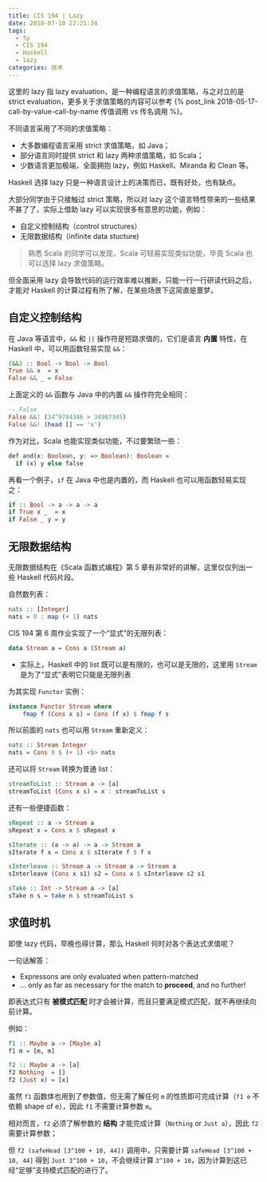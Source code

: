 ```yaml
---
title: CIS 194 | Lazy
date: 2018-07-10 22:21:34
tags:
  - fp
  - CIS 194
  - Haskell
  - lazy
categories: 技术
---
```


这里的 lazy 指 lazy evaluation，是一种编程语言的求值策略，与之对立的是 strict evaluation，更多关于求值策略的内容可以参考 {% post_link 2018-05-17-call-by-value-call-by-name 传值调用 vs 传名调用 %}。

不同语言采用了不同的求值策略：

* 大多数编程语言采用 strict 求值策略，如 Java；
* 部分语言同时提供 strict 和 lazy 两种求值策略，如 Scala；
* 少数语言更加极端，全面拥抱 lazy，例如 Haskell、Miranda 和 Clean 等。

Haskell 选择 lazy 只是一种语言设计上的决策而已，既有好处，也有缺点。

<!-- more -->

大部分同学由于只接触过 strict 策略，所以对 lazy 这个语言特性带来的一些结果不甚了了，实际上借助 lazy 可以实现很多有意思的功能，例如：

* 自定义控制结构（control structures）
* 无限数据结构（infinite data stucture)

>熟悉 Scala 的同学可以发现，Scala 可轻易实现类似功能，毕竟 Scala 也可以选择 lazy 求值策略。

但全面采用 lazy 会导致代码的运行效率难以推断，只能一行一行研读代码之后，才能对 Haskell 的计算过程有所了解，在某些场景下这简直是噩梦。

## 自定义控制结构

在 Java 等语言中，`&&` 和 `||` 操作符是短路求值的，它们是语言 **内置** 特性，在 Haskell 中，可以用函数轻易实现 `&&`：

```Haskell
(&&) :: Bool -> Bool -> Bool
True && x  = x
False && _ = False
```

上面定义的 `&&` 函数与 Java 中的内置 `&&` 操作符完全相同：

```Haskell
-- False
False &&! (34^9784346 > 34987345)
False &&! (head [] == 'x')
```

作为对比，Scala 也能实现类似功能，不过要繁琐一些：

```Haskell
def and(x: Boolean, y: => Boolean): Boolean =
  if (x) y else false
```

再看一个例子，`if` 在 Java 中也是内置的，而 Haskell 也可以用函数轻易实现之：

```Haskell
if :: Bool -> a -> a -> a
if True x _  = x
if False _ y = y
```

## 无限数据结构

无限数据结构在《Scala 函数式编程》第 5 章有非常好的讲解，这里仅仅列出一些 Haskell 代码片段。

自然数列表：

```Haskell
nats :: [Integer]
nats = 0 : map (+ 1) nats
```

CIS 194 第 6 周作业实现了一个“显式”的无限列表：

```Haskell
data Stream a = Cons a (Stream a)
```

* 实际上，Haskell 中的 list 既可以是有限的，也可以是无限的，这里用 `Stream` 是为了“显式”表明它只能是无限列表

为其实现 `Functor` 实例：

```Haskell
instance Functor Stream where
    fmap f (Cons x s) = Cons (f x) $ fmap f s
```

所以前面的 `nats` 也可以用 `Stream` 重新定义：

```Haskell
nats :: Stream Integer
nats = Cons 0 $ (+ 1) <$> nats
```

还可以将 `Stream` 转换为普通 list：

```Haskell
streamToList :: Stream a -> [a]
streamToList (Cons x s) = x : streamToList s
```

还有一些便捷函数：

```Haskell
sRepeat :: a -> Stream a
sRepeat x = Cons x $ sRepeat x

sIterate :: (a -> a) -> a -> Stream a
sIterate f x = Cons x $ sIterate f $ f x

sInterleave :: Stream a -> Stream a -> Stream a
sInterleave (Cons x s1) s2 = Cons x $ sInterleave s2 s1

sTake :: Int -> Stream a -> [a]
sTake n s = take n $ streamToList s
```

## 求值时机

即使 lazy 代码，早晚也得计算，那么 Haskell 何时对各个表达式求值呢？

一句话解答：

* Expressons are only evaluated when pattern-matched
* ... only as far as necessary for the match to **proceed**, and no further!

即表达式只有 **被模式匹配** 时才会被计算，而且只要满足模式匹配，就不再继续向前计算。

例如：

```Haskell
f1 :: Maybe a -> [Maybe a]
f1 m = [m, m]

f2 :: Maybe a -> [a]
f2 Nothing  = []
f2 (Just x) = [x]
```

虽然 `f1` 函数体也用到了参数值，但无需了解任何 `m` 的性质即可完成计算（`f1 e` 不依赖 shape of e），因此 `f1` 不需要计算参数 `m`。

相对而言，`f2` 必须了解参数的 **结构** 才能完成计算（`Nothing` or `Just a`），因此 `f2` 需要计算参数；

但 `f2 (safeHead [3^100 + 10, 44])` 调用中，只需要计算 `safeHead [3^100 + 10, 44]` 得到 `Just 3^100 + 10`，不会继续计算 `3^100 + 10`，因为计算到这已经“足够”支持模式匹配的进行了。
